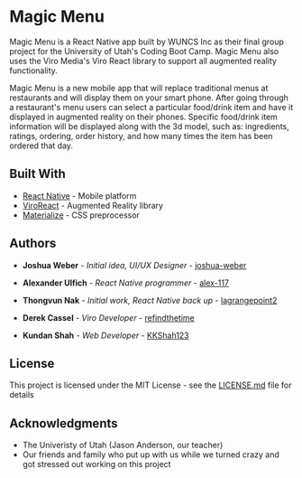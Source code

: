 # Magic Menu

Magic Menu is a React Native app built by WUNCS Inc as their final group project for the University of Utah's Coding Boot Camp. Magic Menu also uses the Viro Media's Viro React library to support all augmented reality functionality. 

Magic Menu is a new mobile app that will replace traditional menus at restaurants and will display them on your smart phone. After going through a restaurant's menu users can select a particular food/drink item and have it displayed in augmented reality on their phones. Specific food/drink item information will be displayed along with the 3d model, such as: ingredients, ratings, ordering, order history, and how many times the item has been ordered that day.

## Built With

* [React Native](https://facebook.github.io/react-native/) - Mobile platform
* [ViroReact](https://viromedia.com/viroar) - Augmented Reality library
* [Materialize](http://materializecss.com/) - CSS preprocessor

## Authors

* **Joshua Weber** - *Initial idea, UI/UX Designer* - [joshua-weber](https://github.com/joshua-weber)

* **Alexander Ulfich** - *React Native programmer* - [alex-117](https://github.com/alex-117)

* **Thongvun Nak** - *Initial work, React Native back up* - [lagrangepoint2](https://github.com/lagrangepoint2)

* **Derek Cassel** - *Viro Developer* - [refindthetime](https://github.com/refindthetime)

* **Kundan Shah** - *Web Developer* - [KKShah123](https://github.com/KKShah123)

## License

This project is licensed under the MIT License - see the [LICENSE.md](LICENSE.md) file for details

## Acknowledgments

* The Univeristy of Utah (Jason Anderson, our teacher)
* Our friends and family who put up with us while we turned crazy and got stressed out working on this project
